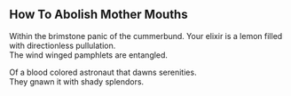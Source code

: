 How To Abolish Mother Mouths
----------------------------
Within the brimstone panic of the cummerbund. Your elixir is a lemon filled with directionless pullulation.  
The wind winged pamphlets are entangled.  
  
Of a blood colored astronaut that dawns serenities.  
They gnawn it with shady splendors.  
